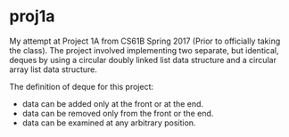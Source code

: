 # proj1a
My attempt at Project 1A from CS61B Spring 2017 (Prior to officially taking the class).
The project involved implementing two separate, but identical, deques by using a circular doubly linked list data structure and a circular array list data structure.

The definition of deque for this project:
- data can be added only at the front or at the end.
- data can be removed only from the front or the end.
- data can be examined at any arbitrary position.
